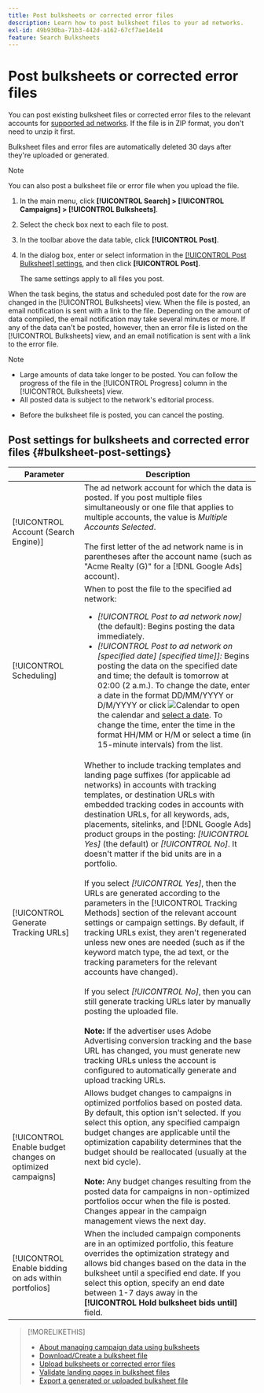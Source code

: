 ```yaml
---
title: Post bulksheets or corrected error files
description: Learn how to post bulksheet files to your ad networks.
exl-id: 49b930ba-71b3-442d-a162-67cf7ae14e14
feature: Search Bulksheets
---
```

# Post bulksheets or corrected error files

You can post existing bulksheet files or corrected error files to the relevant accounts for [supported ad networks](bulksheet-about.md#bulksheet-functionality-by-network). If the file is in ZIP format, you don't need to unzip it first.

Bulksheet files and error files are automatically deleted 30 days after they're uploaded or generated.

>[!NOTE]
>You can also post a bulksheet file or error file when you upload the file.

1. In the main menu, click **[!UICONTROL Search] > [!UICONTROL Campaigns] > [!UICONTROL Bulksheets]**.

1. Select the check box next to each file to post.

1. In the toolbar above the data table, click **[!UICONTROL Post]**.

1. In the dialog box, enter or select information in the [[!UICONTROL Post Bulksheet] settings](#bulksheet-post-settings), and then click **[!UICONTROL Post]**.

   The same settings apply to all files you post.

When the task begins, the status and scheduled post date for the row are changed in the [!UICONTROL Bulksheets] view. When the file is posted, an email notification is sent with a link to the file. Depending on the amount of data compiled, the email notification may take several minutes or more. If any of the data can't be posted, however, then an error file is listed on the [!UICONTROL Bulksheets] view, and an email notification is sent with a link to the error file.

>[!NOTE]
>
>* Large amounts of data take longer to be posted. You can follow the progress of the file in the [!UICONTROL Progress] column in the [!UICONTROL Bulksheets] view.
>* All posted data is subject to the network's editorial process.
* Before the bulksheet file is posted, you can cancel the posting.

## Post settings for bulksheets and corrected error files {#bulksheet-post-settings}

| Parameter | Description |
|----|----|
| [!UICONTROL Account (Search Engine)] | The ad network account for which the data is posted. If you post multiple files simultaneously or one file that applies to multiple accounts, the value is <i>Multiple Accounts Selected</i>.<br><br>The first letter of the ad network name is in parentheses after the account name (such as "Acme Realty (G)" for a [!DNL Google Ads] account). |
| [!UICONTROL Scheduling] | When to post the file to the specified ad network:<ul><li><i>[!UICONTROL Post to ad network now]</i> (the default): Begins posting the data immediately.</li><li><i>[!UICONTROL Post to ad network on \[specified date\] \[specified time\]]:</i> Begins posting the data on the specified date and time; the default is tomorrow at 02:00 (2 a.m.). To change the date, enter a date in the format DD/MM/YYYY or D/M/YYYY or click ![Calendar](assets/calendar.png "Calendar") to open the calendar and [select a date](/advertising.en/help/search-social-commerce/campaign-management/bulksheets/assets/calendar.png). To change the time, enter the time in the format HH/MM or H/M or select a time (in 15-minute intervals) from the list.</li></ul> |
| [!UICONTROL Generate Tracking URLs] | Whether to include tracking templates and landing page suffixes (for applicable ad networks) in accounts with tracking templates, or destination URLs with embedded tracking codes in accounts with destination URLs, for all keywords, ads, placements, sitelinks, and [!DNL Google Ads] product groups in the posting: <i>[!UICONTROL Yes]</i> (the default) or <i>[!UICONTROL No]</i>. It doesn't matter if the bid units are in a portfolio.<br><br>If you select <i>[!UICONTROL Yes]</i>, then the URLs are generated according to the parameters in the [!UICONTROL Tracking Methods] section of the relevant account settings or campaign settings. By default, if tracking URLs exist, they aren't regenerated unless new ones are needed (such as if the keyword match type, the ad text, or the tracking parameters for the relevant accounts have changed).<br><br>If you select <i>[!UICONTROL No]</i>, then you can still generate tracking URLs later by manually posting the uploaded file.<br><br><b>Note:</b> If the advertiser uses Adobe Advertising conversion tracking and the base URL has changed, you must generate new tracking URLs unless the account is configured to automatically generate and upload tracking URLs. |
| [!UICONTROL Enable budget changes on optimized campaigns] | Allows budget changes to campaigns in optimized portfolios based on posted data. By default, this option isn't selected. If you select this option, any specified campaign budget changes are applicable until the optimization capability determines that the budget should be reallocated (usually at the next bid cycle).<br><br><b>Note:</b> Any budget changes resulting from the posted data for campaigns in non-optimized portfolios occur when the file is posted. Changes appear in the campaign management views the next day. |
| [!UICONTROL Enable bidding on ads within portfolios] | When the included campaign components are in an optimized portfolio, this feature overrides the optimization strategy and allows bid changes based on the data in the bulksheet until a specified end date. If you select this option, specify an end date between 1-7 days away in the **[!UICONTROL Hold bulksheet bids until]** field. |

>[!MORELIKETHIS]
>
>* [About managing campaign data using bulksheets](bulksheet-about.md)
>* [Download/Create a bulksheet file](bulksheet-download.md)
>* [Upload bulksheets or corrected error files](bulksheet-upload.md)
>* [Validate landing pages in bulksheet files](bulksheet-validate-landing-pages.md)
>* [Export a generated or uploaded bulksheet file](bulksheet-export.md)
